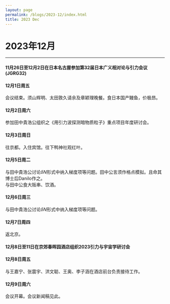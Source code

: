 ```yaml
---
layout: page
permalink: /blogs/2023-12/index.html
title: 2023 Dec
---
```


# 2023年12月

---

#### 11月26日至12月2日在日本名古屋参加第32届日本广义相对论与引力会议(JGRG32)

#### 12月1日周五

会议结束。须山辉明、太田敦久请余及章颖理晚餐。食日本国产鳗鱼，价极昂。

#### 12月2日周六

参加田中貴浩公组织之《用引力波探测暗物质粒子》重点项目年度研讨会。

#### 12月3日周日

往京都。入住宾馆。往下鸭神社观红叶。

#### 12月5日周二

与田中貴浩公讨论$\delta N$形式中纳入梯度项等问题。田中公言须作格点模拟。且命其博士后Danilo作之。<br>与田中公食大阪串、饮酒。

#### 12月6日周三

与田中貴浩公讨论$\delta N$形式中纳入梯度项等问题。  

#### 12月7日周四

返北京。

#### 12月8日至11日在京郊春晖园酒店组织2023引力与宇宙学研讨会

#### 12月8日周五

与王嘉宁、张震宇、洪文聪、王奥、李子涵在酒店前台负责接待工作。

#### 12月9日周六

会议开幕。会议新闻稿见此。
